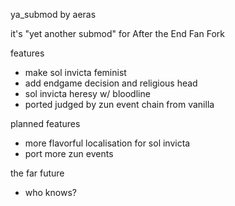 ya_submod by aeras

it's "yet another submod" for After the End Fan Fork

features
- make sol invicta feminist
- add endgame decision and religious head
- sol invicta heresy w/ bloodline
- ported judged by zun event chain from vanilla

planned features
- more flavorful localisation for sol invicta
- port more zun events

the far future
- who knows?